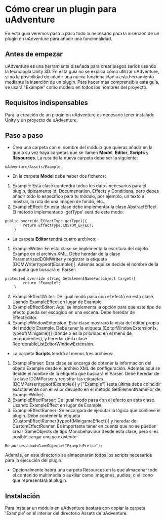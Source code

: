 # Cómo crear un plugin para uAdventure
En esta guía veremos paso a paso todo lo necesario para la inserción de un plugin en uAdventure para añadir una funcionalidad.

## Antes de empezar

uAdventure es una herramienta diseñada para crear juegos serios usando la tecnología Unity 3D. En esta guía no se explica cómo utilizar uAdventure, si no la posibilidad de añadir una nueva funcionalidad a esta herramienta mediante la inserción de un plugin. Para hacer más comprensible esta guía, se usará "Example" como modelo en todos los nombres del proyecto.

## Requisitos indispensables

Para la creación de un plugin en uAdventure es necesario tener instalado Unity y un proyecto de uAdventure.


## Paso a paso
* Crea una carpeta con el nombre del módulo que quieras añadir en la que a su vez haya carpetas que se llamen **Model**, **Editor**, **Scripts** y **Resources**.
La ruta de la nueva carpeta debe ser la siguiente:
```
uAdventure/Assets/Example
```

* En la carpeta **Model** debe haber dos ficheros:
1) Example: Esta clase contendrá todos los datos necesarios para el plugin, típicamente Id, Documentation, Effects y Conditions, pero debes añadir todo lo específico para tu módulo, por ejemplo, un texto a mostrar, la ruta de una imagen de fondo, etc..
2) ExampleEffect: En esta clase debe implementar la clase AbstractEffect. El método implementado 'getType' será de este modo:
```
public override EffectType getType(){
		return EffectType.CUSTOM_EFFECT;
	}
```

* La carpeta **Editor** tendrá cuatro archivos:
1) ExampleWriter: En esta clase se implementa la escritura del objeto Exampe en el archivo XML. Debe heredar de la clase ParametrizedDOMWriter y registrar la etiqueta \[DOMWriter(typeof(Example))\]. Además aquí se decide el nombre de la etiqueta que buscará el Parser:
```
protected override string GetElementNameFor(object target){
		return "Example";
	}
```
2) ExampleEffectWriter: De igual modo pasa con el efecto en esta clase. Usando ExampleEffect en lugar de Example.
3) ExampleEffectEditor: Aquí se implementa la opción para que este tipo de efecto pueda ser escogido en una escena. Debe heredar de EffectEditor. 
4) ExampleWindowExtension: Esta clase mostrará la vista del editor propia del módulo Example. Debe tener la etiqueta \[EditorWindowExtension(x, typeof(Minigame))\] (donde x es la prioridad en el menú de componentes), y heredar de la clase ReorderableListEditorWindowExtension.

* La carpeta **Scripts** tendrá al menos tres archivos:
1) ExampleParser: Esta clase se encarga de obtener la información del objeto Example desde el archivo XML de configuración. Además aquí se decide el nombre de la etiqueta que buscará el Parser. Debe heredar de la clase IDOMParser y registrar las etiquetas \[DOMParser(typeof(Example))\] y \["Example"\] (esta última debe coincidir exactamente con el valor devuelto en el método GetElementNameFor de ExampleWriter).
2) ExampleEffectParser: De igual modo pasa con el efecto en esta clase. Usando ExampleEffect en lugar de Example.
3) ExampleEffectRunner: Se encargará de ejecutar la lógica que conlleve el plugin. Debe contener la etiqueta \[CustomEffectRunner(typeof(MinigameEffect))\] y heredar de CustomEffectRunner. Es importante tener en cuenta que no se pueden crear GameObjects de tipo Monobehaviour desde esta clase, pero si es posible cargar uno ya existente:
```
Resources.Load<GameObject>("ExamplePrefab");
```

Además, en este directorio se almacenarán todos los scripts necesarios para la ejecución del plugin.

* Opcionalmente habrá una carpeta Resources en la que almacenar todo el contenido multimedia o auxiliar como imágenes, audios, o el icono que representará al plugin.


## Instalación

Para instalar un módulo en uAdventure bastará con copiar la carpeta 'Example' en el interior del directorio Assets de uAdventure.
